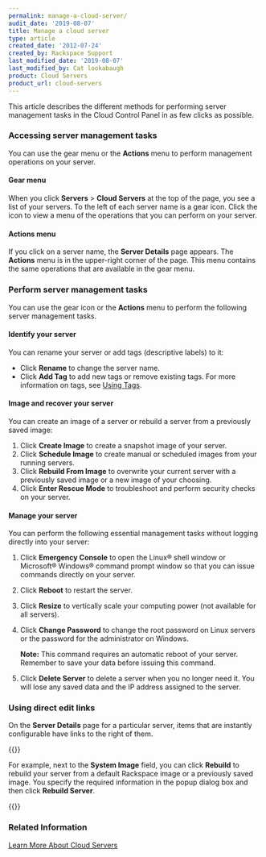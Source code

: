 ```yaml
---
permalink: manage-a-cloud-server/
audit_date: '2019-08-07'
title: Manage a cloud server
type: article
created_date: '2012-07-24'
created_by: Rackspace Support
last_modified_date: '2019-08-07'
last_modified_by: Cat lookabaugh
product: Cloud Servers
product_url: cloud-servers
---
```


This article describes the different methods for performing server management
tasks in the Cloud Control Panel in as few clicks as possible.

### Accessing server management tasks

You can use the gear menu or the **Actions** menu to perform management
operations on your server.

#### Gear menu

When you click **Servers** > **Cloud Servers** at the top of the page, you see
a list of your servers. To the left of each server name is a gear icon. Click
the icon to view a menu of the operations that you can perform on your server.

#### Actions menu

If you click on a server name, the **Server Details** page appears. The
**Actions** menu is in the upper-right corner of the page. This menu contains
the same operations that are available in the gear menu.

### Perform server management tasks

You can use the gear icon or the **Actions** menu to perform the following
server management tasks.

#### Identify your server

You can rename your server or add tags (descriptive labels) to it:

- Click **Rename** to change the server name.
- Click **Add Tag** to add new tags or remove existing tags.  For more
information on tags, see [Using Tags](/how-to/using-cloud-servers-tags).

#### Image and recover your server

You can create an image of a server or rebuild a server from a previously saved
image:

1. Click **Create Image** to create a snapshot image of your server.
2. Click **Schedule Image** to create manual or scheduled images from your running servers.
3. Click **Rebuild From Image** to overwrite your current server with a previously saved
   image or a new image of your choosing.
4. Click **Enter Rescue Mode** to troubleshoot and perform security checks on your server.

#### Manage your server

You can perform the following essential management tasks without logging
directly into your server:

1. Click **Emergency Console** to open the Linux&reg; shell window or Microsoft&reg;
   Windows&reg; command prompt window so that you can issue commands directly
   on your server.
2. Click **Reboot** to restart the server.
3. Click **Resize** to vertically scale your computing power (not available for all servers).
4. Click **Change Password** to change the root password on Linux servers or the password for the administrator on Windows.

    **Note:** This command requires an automatic reboot of your server. Remember to save your data before issuing this command.

5. Click **Delete Server** to delete a server when you no longer need it. You
   will lose any saved data and the IP address assigned to the server.

### Using direct edit links

On the **Server Details** page for a particular server, items that are instantly
configurable have links to the right of them.

{{<image src="1512NewImage-1.png" alt="" title="">}}

For example, next to the **System Image** field, you can click **Rebuild** to
rebuild your server from a default Rackspace image or a previously saved image.
You specify the required information in the popup dialog box and then click
**Rebuild Server**.

{{<image src="1512NewImage-2.png" alt="" title="">}}

### Related Information

[Learn More About Cloud Servers](/how-to/learn-more-about-cloud-servers)
